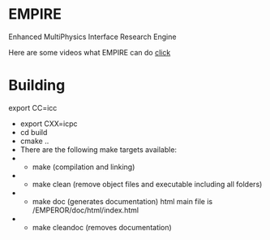 
# EMPIRE
Enhanced MultiPhysics Interface Research Engine

Here are some videos what EMPIRE can do [click](https://www.youtube.com/playlist?list=PLP0vhtqQDRm5o2_bSJzSAJ6HdDc-6k0Kl)

# Building
export CC=icc
 *  export CXX=icpc
 *  cd build
 *  cmake ..
 * There are the following make targets available:
 * - make (compilation and linking)
 * - make clean (remove object files and executable including all folders)
 * - make doc (generates documentation) html main file is  /EMPEROR/doc/html/index.html
 * - make cleandoc (removes documentation)
